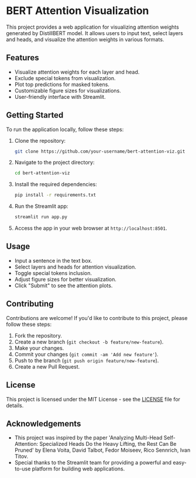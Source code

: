 # BERT Attention Visualization

This project provides a web application for visualizing attention weights generated by DistillBERT model. It allows users to input text, select layers and heads, and visualize the attention weights in various formats.

## Features

- Visualize attention weights for each layer and head.
- Exclude special tokens from visualization.
- Plot top predictions for masked tokens.
- Customizable figure sizes for visualizations.
- User-friendly interface with Streamlit.

## Getting Started

To run the application locally, follow these steps:

1. Clone the repository:

   ```bash
   git clone https://github.com/your-username/bert-attention-viz.git
   ```

2. Navigate to the project directory:

   ```bash
   cd bert-attention-viz
   ```

3. Install the required dependencies:

   ```bash
   pip install -r requirements.txt
   ```

4. Run the Streamlit app:

   ```bash
   streamlit run app.py
   ```

5. Access the app in your web browser at `http://localhost:8501`.

## Usage

- Input a sentence in the text box.
- Select layers and heads for attention visualization.
- Toggle special tokens inclusion.
- Adjust figure sizes for better visualization.
- Click "Submit" to see the attention plots.

## Contributing

Contributions are welcome! If you'd like to contribute to this project, please follow these steps:

1. Fork the repository.
2. Create a new branch (`git checkout -b feature/new-feature`).
3. Make your changes.
4. Commit your changes (`git commit -am 'Add new feature'`).
5. Push to the branch (`git push origin feature/new-feature`).
6. Create a new Pull Request.

## License

This project is licensed under the MIT License - see the [LICENSE](LICENSE) file for details.

## Acknowledgements

- This project was inspired by the paper 'Analyzing Multi-Head Self-Attention: Specialized Heads Do the Heavy Lifting, the Rest Can Be Pruned' by Elena Voita, David Talbot, Fedor Moiseev, Rico Sennrich, Ivan Titov.
- Special thanks to the Streamlit team for providing a powerful and easy-to-use platform for building web applications.
